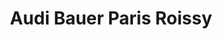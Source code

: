 ---
title: "Audi Bauer Paris Roissy"
url: /roissy-en-france/audi-bauer-paris-roissy/
shop: voiture
---